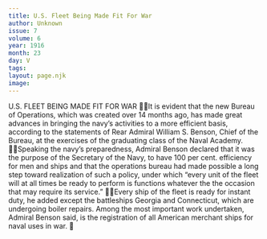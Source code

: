 ```yaml
---
title: U.S. Fleet Being Made Fit For War
author: Unknown
issue: 7
volume: 6
year: 1916
month: 23
day: V
tags:
layout: page.njk
image:
---
```

U.S. FLEET BEING MADE FIT FOR WAR It is evident that the new Bureau of Operations, which was created over 14 months ago, has made great advances in bringing the navy’s activities to a more efficient basis, according to the statements of Rear Admiral William S. Benson, Chief of the Bureau, at the exercises of the graduating class of the Naval Academy. Speaking the navy’s preparedness, Admiral Benson declared that it was the purpose of the Secretary of the Navy, to have 100 per cent. efficiency for men and ships and that the operations bureau had made possible a long step toward realization of such a policy, under which “every unit of the fleet will at all times be ready to perform is functions whatever the the occasion that may require its service.” Every ship of the fleet is ready for instant duty, he added except the battleships Georgia and Connecticut, which are undergoing boiler repairs. Among the most important work undertaken, Admiral Benson said, is the registration of all American merchant ships for naval uses in war. 
